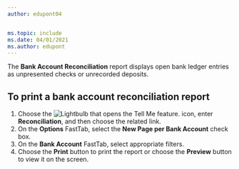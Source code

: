 ```yaml
---
author: edupont04


ms.topic: include
ms.date: 04/01/2021
ms.author: edupont
---
```

The **Bank Account Reconciliation** report displays open bank ledger entries as unpresented checks or unrecorded deposits.  

## To print a bank account reconciliation report

1. Choose the ![Lightbulb that opens the Tell Me feature.](../../../media/ui-search/search_small.png "Tell me what you want to do") icon, enter **Reconciliation**, and then choose the related link.  
2. On the **Options** FastTab, select the **New Page per Bank Account** check box.  
3. On the **Bank Account** FastTab, select appropriate filters.  
4. Choose the **Print** button to print the report or choose the **Preview** button to view it on the screen.  
